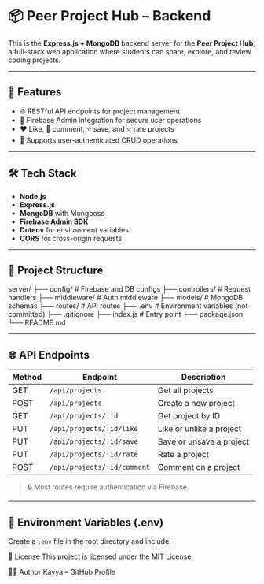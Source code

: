 # 📦 Peer Project Hub – Backend

This is the **Express.js + MongoDB** backend server for the **Peer Project Hub**, a full-stack web application where students can share, explore, and review coding projects.

---

## 🚀 Features

- 🌐 RESTful API endpoints for project management
- 🔐 Firebase Admin integration for secure user operations
- ❤️ Like, 💬 comment, ⭐ save, and ⭐ rate projects
- 🧾 Supports user-authenticated CRUD operations

---

## 🛠️ Tech Stack

- **Node.js**
- **Express.js**
- **MongoDB** with Mongoose
- **Firebase Admin SDK**
- **Dotenv** for environment variables
- **CORS** for cross-origin requests

---

## 📁 Project Structure

server/
├── config/ # Firebase and DB configs
├── controllers/ # Request handlers
├── middleware/ # Auth middleware
├── models/ # MongoDB schemas
├── routes/ # API routes
├── .env # Environment variables (not committed)
├── .gitignore
├── index.js # Entry point
├── package.json
└── README.md


---

## 🌐 API Endpoints

| Method | Endpoint                | Description                |
|--------|--------------------------|----------------------------|
| GET    | `/api/projects`         | Get all projects           |
| POST   | `/api/projects`         | Create a new project       |
| GET    | `/api/projects/:id`     | Get project by ID          |
| PUT    | `/api/projects/:id/like`| Like or unlike a project   |
| PUT    | `/api/projects/:id/save`| Save or unsave a project   |
| PUT    | `/api/projects/:id/rate`| Rate a project             |
| POST   | `/api/projects/:id/comment` | Comment on a project |

> 🔒 Most routes require authentication via Firebase.

---

## 🔐 Environment Variables (.env)

Create a `.env` file in the root directory and include:

📄 License
This project is licensed under the MIT License.

🧑‍💻 Author
Kavya – GitHub Profile

